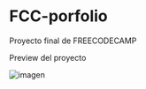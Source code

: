 # FCC-porfolio

Proyecto final de FREECODECAMP

Preview del proyecto

![imagen](https://user-images.githubusercontent.com/57578565/187132538-136d4673-a588-46d0-9c0b-f9e6b4dc1779.png)
